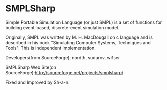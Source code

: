 SMPLSharp
=========
Simple Portable Simulation Language (or just SMPL) is a set of functions for building event-based, discrete-event simulation model. 

Originally, SMPL was written by M. H. MacDougall on c language and is described in his book "Simulating Computer Systems, Techniques and Tools". This is independent implementation.

Developers(from SourceForge): nordth, sudurov, wi1ser

SMPLSharp Web Site(on SourceForge):http://sourceforge.net/projects/smplsharp/

Fixed and Improved by Sh-a-n.
